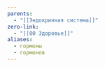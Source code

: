 ```yaml
---
parents:
  - "[[Эндокринная система]]"
zero-link:
  - "[[00 Здоровье]]"
aliases:
  - гормоны
  - гормонов
---
```

